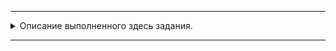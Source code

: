 
---
<details>
  <summary>Описание выполненного здесь задания.</summary>

### ДЗ «Decorators»

1-2. [Написать декоратор](https://github.com/Yakobro-coder/Decorators_HW/blob/master/Decorator.py) - логгер.
Он записывает в файл дату и время вызова функции, имя функции, аргументы, с которыми вызвалась и возвращаемое значение.  
Добавить в декоратор параметр – путь к логам.

3.Применить написанный логгер к приложению из любого [предыдущего д/з.](https://github.com/Yakobro-coder/Decorators_HW/blob/master/HW_Scrapping_Habr.py)

</details>

---